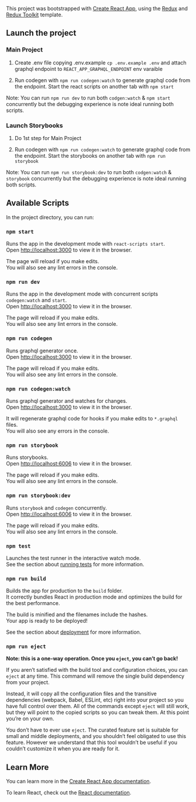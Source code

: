 This project was bootstrapped with [Create React App](https://github.com/facebook/create-react-app), using the [Redux](https://redux.js.org/) and [Redux Toolkit](https://redux-toolkit.js.org/) template.

## Launch the project

### Main Project

1. Create .env file copying .env.example `cp .env.example .env` and attach graphql endpoint to `REACT_APP_GRAPHQL_ENDPOINT` env varaible

2. Run codegen with `npm run codegen:watch` to generate graphql code from the endpoint.
   Start the react scripts on another tab with `npm start`

Note: You can run `npm run dev` to run both `codgen:watch` & `npm start` concurrently but the debugging experience is note ideal running both scripts.

### Launch Storybooks

1. Do 1st step for Main Project

2. Run codegen with `npm run codegen:watch` to generate graphql code from the endpoint.
   Start the storybooks on another tab with `npm run storybook`

Note: You can run `npm run storybook:dev` to run both `codgen:watch` & `storybook` concurrently but the debugging experience is note ideal running both scripts.

## Available Scripts

In the project directory, you can run:

### `npm start`

Runs the app in the development mode with `react-scripts start`.<br />
Open [http://localhost:3000](http://localhost:3000) to view it in the browser.

The page will reload if you make edits.<br />
You will also see any lint errors in the console.

### `npm run dev`

Runs the app in the development mode with concurrent scripts `codegen:watch` and `start`.<br />
Open [http://localhost:3000](http://localhost:3000) to view it in the browser.

The page will reload if you make edits.<br />
You will also see any lint errors in the console.

### `npm run codegen`

Runs graphql generator once.<br />
Open [http://localhost:3000](http://localhost:3000) to view it in the browser.

The page will reload if you make edits.<br />
You will also see any lint errors in the console.

### `npm run codegen:watch`

Runs graphql generator and watches for changes.<br />
Open [http://localhost:3000](http://localhost:3000) to view it in the browser.

It will regenerate graphql code for hooks if you make edits to `*.graphql` files.<br />
You will also see any errors in the console.

### `npm run storybook`

Runs storybooks.<br />
Open [http://localhost:6006](http://localhost:6006) to view it in the browser.

The page will reload if you make edits.<br />
You will also see any lint errors in the console.

### `npm run storybook:dev`

Runs `storybook` and `codegen` concurrently.<br />
Open [http://localhost:6006](http://localhost:6006) to view it in the browser.

The page will reload if you make edits.<br />
You will also see any lint errors in the console.

### `npm test`

Launches the test runner in the interactive watch mode.<br />
See the section about [running tests](https://facebook.github.io/create-react-app/docs/running-tests) for more information.

### `npm run build`

Builds the app for production to the `build` folder.<br />
It correctly bundles React in production mode and optimizes the build for the best performance.

The build is minified and the filenames include the hashes.<br />
Your app is ready to be deployed!

See the section about [deployment](https://facebook.github.io/create-react-app/docs/deployment) for more information.

### `npm run eject`

**Note: this is a one-way operation. Once you `eject`, you can’t go back!**

If you aren’t satisfied with the build tool and configuration choices, you can `eject` at any time. This command will remove the single build dependency from your project.

Instead, it will copy all the configuration files and the transitive dependencies (webpack, Babel, ESLint, etc) right into your project so you have full control over them. All of the commands except `eject` will still work, but they will point to the copied scripts so you can tweak them. At this point you’re on your own.

You don’t have to ever use `eject`. The curated feature set is suitable for small and middle deployments, and you shouldn’t feel obligated to use this feature. However we understand that this tool wouldn’t be useful if you couldn’t customize it when you are ready for it.

## Learn More

You can learn more in the [Create React App documentation](https://facebook.github.io/create-react-app/docs/getting-started).

To learn React, check out the [React documentation](https://reactjs.org/).
